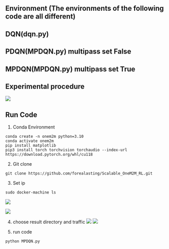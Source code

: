 ## Environment (The environments of the following code are all different)

## DQN(dqn.py)

## PDQN(MPDQN.py) multipass set False

## MPDQN(MPDQN.py) multipass set True

## Experimental procedure
![](https://hackmd.io/_uploads/SkHhAqZqn.png)


## Run Code

1. Conda Environment
```bash=bb
conda create -n onem2m python=3.10 
conda activate onem2m
pip install matplotlib
pip3 install torch torchvision torchaudio --index-url https://download.pytorch.org/whl/cu118
```

2. Git clone
```bash=
git clone https://github.com/forealasting/Scalable_OneM2M_RL.git
```

3. Set ip
```bash=
sudo docker-machine ls
```
![](https://hackmd.io/_uploads/ryfbxYTPh.png)

![](https://hackmd.io/_uploads/ryJ4ltpv3.png)


4. choose result directory and traffic 
![](https://hackmd.io/_uploads/H1bgyzoP3.png)
![](https://hackmd.io/_uploads/BkO-u-lt2.png)

5. run code
```bash=
python MPDQN.py
```